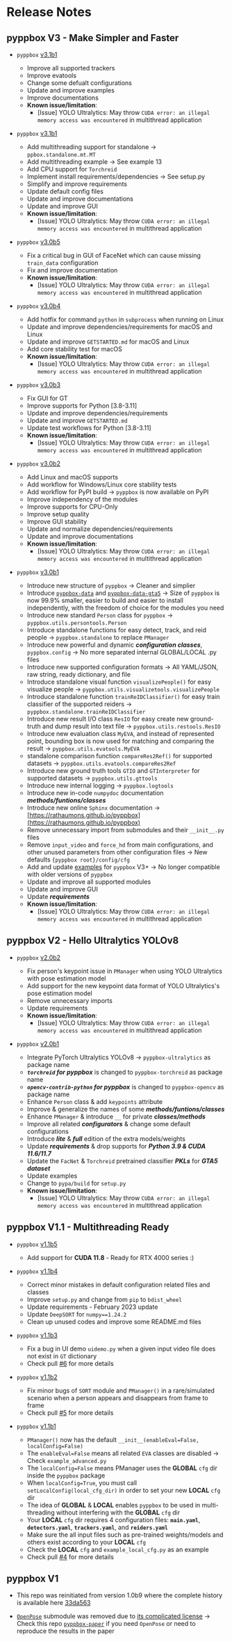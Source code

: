 # Release Notes 

## **pyppbox V3 - Make Simpler and Faster**

* `pyppbox` [v3.1b1](https://github.com/rathaumons/pyppbox/tree/v3.1b1)

  - Improve all supported trackers
  - Improve evatools
  - Change some defualt configurations
  - Update and improve examples
  - Improve documentations
  - **Known issue/limitation**: 
    - [Issue] YOLO Ultralytics: May throw `CUDA error: an illegal memory access was encountered` in multithread application

* `pyppbox` [v3.1b1](https://github.com/rathaumons/pyppbox/tree/v3.1b1)

  - Add multithreading support for standalone -> `ppbox.standalone.mt.MT`
  - Add multithreading example -> See example 13
  - Add CPU support for `Torchreid`
  - Implement install requirements/dependencies -> See setup.py
  - Simplify and improve requirements
  - Update default config files
  - Update and improve documentations
  - Update and improve GUI
  - **Known issue/limitation**: 
    - [Issue] YOLO Ultralytics: May throw `CUDA error: an illegal memory access was encountered` in multithread application

* `pyppbox` [v3.0b5](https://github.com/rathaumons/pyppbox/tree/v3.0b5)

  - Fix a critical bug in GUI of FaceNet which can cause missing `train_data` configuration
  - Fix and improve documentation
  - **Known issue/limitation**: 
    - [Issue] YOLO Ultralytics: May throw `CUDA error: an illegal memory access was encountered` in multithread application

* `pyppbox` [v3.0b4](https://github.com/rathaumons/pyppbox/tree/v3.0b4)

  - Add hotfix for command `python` in `subprocess` when running on Linux
  - Update and improve dependencies/requirements for macOS and Linux
  - Update and improve `GETSTARTED.md` for macOS and Linux
  - Add core stability test for macOS
  - **Known issue/limitation**: 
    - [Issue] YOLO Ultralytics: May throw `CUDA error: an illegal memory access was encountered` in multithread application

* `pyppbox` [v3.0b3](https://github.com/rathaumons/pyppbox/tree/v3.0b3)

  - Fix GUI for GT
  - Improve supports for Python [3.8-3.11]
  - Update and improve dependencies/requirements
  - Update and improve `GETSTARTED.md`
  - Update test workflows for Python [3.8-3.11]
  - **Known issue/limitation**: 
    - [Issue] YOLO Ultralytics: May throw `CUDA error: an illegal memory access was encountered` in multithread application

* `pyppbox` [v3.0b2](https://github.com/rathaumons/pyppbox/tree/v3.0b2)

  - Add Linux and macOS supports
  - Add workflow for Windows/Linux core stability tests
  - Add workflow for PyPI build -> `pyppbox` is now available on PyPI
  - Improve independency of the modules
  - Improve supports for CPU-Only
  - Improve setup quality
  - Improve GUI stability
  - Update and normalize dependencies/requirements
  - Update and improve documentations
  - **Known issue/limitation**: 
    - [Issue] YOLO Ultralytics: May throw `CUDA error: an illegal memory access was encountered` in multithread application

* `pyppbox` [v3.0b1](https://github.com/rathaumons/pyppbox/tree/v3.0b1)

  - Introduce new structure of `pyppbox` -> Cleaner and simplier
  - Introduce [`pyppbox-data`](https://github.com/rathaumons/pyppbox-data) and [`pyppbox-data-gta5`](https://github.com/rathaumons/PoseTReID_DATASET#-introducing-pyppbox-data-gta5) -> Size of `pyppbox` is now 99.9% smaller, easier to build and easier to install independently, with the freedom of choice for the modules you need
  - Introduce new standard `Person` class for `pyppbox` -> `pyppbox.utils.persontools.Person`
  - Introduce standalone functions for easy detect, track, and reid people -> `pyppbox.standalone` to replace `PManager`
  - Introduce new powerful and dynamic ***configuration classes***, `pyppbox.config` -> No more separated internal GLOBAL/LOCAL .py files
  - Introduce new supported configuration formats -> All YAML/JSON, raw string, ready dictionary, and file
  - Introduce standalone visual function `visualizePeople()` for easy visualize people -> `pyppbox.utils.visualizetools.visualizePeople`
  - Introduce standalone function `trainReIDClassifier()` for easy train classifier of the supported reiders -> `pyppbox.standalone.trainReIDClassifier`
  - Introduce new result I/O class `ResIO` for easy create new ground-truth and dump result into text file -> `pyppbox.utils.restools.ResIO`
  - Introduce new evaluation class `MyEVA`, and instead of represented point, bounding box is now used for matching and comparing the result -> `pyppbox.utils.evatools.MyEVA`
  - standalone comparison function `compareRes2Ref()` for supported datasets -> `pyppbox.utils.evatools.compareRes2Ref`
  - Introduce new ground truth tools `GTIO` and `GTInterpreter` for supported datasets -> `pyppbox.utils.gttools`
  - Introduce new internal logging -> `pyppbox.logtools`
  - Introduce new in-code `numpydoc` documentation ***methods/funtions/classes***
  - Introduce new online `Sphinx` documentation -> [https://rathaumons.github.io/pyppbox](https://rathaumons.github.io/pyppbox)
  - Remove unnecessary import from submodules and their `__init__.py` files
  - Remove `input_video` and `force_hd` from main configurations, and other unused parameters from other configuration files -> New defaults `{pyppbox root}/config/cfg`
  - Add and update [examples](https://github.com/rathaumons/pyppbox/tree/main/examples) for `pyppbox` V3+ -> No longer compatible with older versions of `pyppbox`
  - Update and improve all supported modules
  - Update and improve GUI
  - Update ***requirements***
  - **Known issue/limitation**: 
    - [Issue] YOLO Ultralytics: May throw `CUDA error: an illegal memory access was encountered` in multithread application


## **pyppbox V2 - Hello Ultralytics YOLOv8**

* `pyppbox` [v2.0b2](https://github.com/rathaumons/pyppbox/tree/v2.0b2)

  - Fix person's keypoint issue in `PManager` when using YOLO Ultralytics with pose estimation model
  - Add support for the new keypoint data format of YOLO Ultralytics's pose estimation model
  - Remove unnecessary imports
  - Update requirements
  - **Known issue/limitation**: 
    - [Issue] YOLO Ultralytics: May throw `CUDA error: an illegal memory access was encountered` in multithread application

* `pyppbox` [v2.0b1](https://github.com/rathaumons/pyppbox/tree/v2.0b1)

  - Integrate PyTorch Ultralytics YOLOv8 -> `pyppbox-ultralytics` as package name
  - ***`torchreid` for pyppbox*** is changed to `pyppbox-torchreid` as package name
  - ***`opencv-contrib-python` for pyppbox*** is changed to `pyppbox-opencv` as package name
  - Enhance `Person` class & add `keypoints` attribute
  - Improve & generalize the names of some ***methods/funtions/classes***
  - Enhance `PManager` & introduce `__` for private ***classes/methods***
  - Improve all related ***configurators*** & change some default configurations
  - Introduce ***lite*** & ***full*** edition of the extra models/weights
  - Update ***requirements*** & drop supports for ***Python 3.9 & CUDA 11.6/11.7***
  - Update the `FacNet` & `Torchreid` pretrained classifier ***PKLs*** for ***GTA5 dataset***
  - Update examples
  - Change to `pypa/build` for `setup.py`
  - **Known issue/limitation**: 
    - [Issue] YOLO Ultralytics: May throw `CUDA error: an illegal memory access was encountered` in multithread application


## **pyppbox V1.1 - Multithreading Ready**

* `pyppbox` [v1.1b5](https://github.com/rathaumons/pyppbox/tree/v1.1b5)

  - Add support for **CUDA 11.8** -  Ready for RTX 4000 series :)

* `pyppbox` [v1.1b4](https://github.com/rathaumons/pyppbox/tree/v1.1b4)

  - Correct minor mistakes in default configuration related files and classes
  - Improve `setup.py` and change from `pip` to `bdist_wheel`
  - Update requirements - February 2023 update
  - Update `DeepSORT` for `numpy==1.24.2`
  - Clean up unused codes and improve some README.md files

* `pyppbox` [v1.1b3](https://github.com/rathaumons/pyppbox/tree/v1.1b3)

  - Fix a bug in UI demo `uidemo.py` when a given input video file does not exist in `GT` dictionary
  - Check pull [#6](https://github.com/rathaumons/pyppbox/pull/6) for more details

* `pyppbox` [v1.1b2](https://github.com/rathaumons/pyppbox/tree/v1.1b2)

  - Fix minor bugs of `SORT` module and `PManager()` in a rare/simulated scenario when a person appears and disappears from frame to frame
  - Check pull [#5](https://github.com/rathaumons/pyppbox/pull/5) for more details

* `pyppbox` [v1.1b1](https://github.com/rathaumons/pyppbox/tree/v1.1b1)

  - `PManager()` now has the default `__init__(enableEval=False, localConfig=False)`
  - The `enableEval=False` means all related `EVA` classes are disabled -> Check `example_advanced.py`
  - The `localConfig=False` means PManager uses the **GLOBAL** `cfg` dir inside the `pyppbox` package
  - When `localConfig=True`, you must call `setLocalConfig(local_cfg_dir)` in order to set your new **LOCAL** `cfg` dir
  - The idea of **GLOBAL** & **LOCAL** enables `pyppbox` to be used in multi-threading without interfering with the **GLOBAL** `cfg` dir
  - Your **LOCAL** `cfg` dir requires 4 configuration files: **`main.yaml`**, **`detectors.yaml`**, **`trackers.yaml`**, and **`reiders.yaml`**
  - Make sure the all input files such as pre-trained weights/models and others exist according to your **LOCAL** `cfg`
  - Check the **LOCAL** `cfg` and `example_local_cfg.py` as an example
  - Check pull [#4](https://github.com/rathaumons/pyppbox/pull/4) for more details


## **pyppbox V1**

* This repo was reinitiated from version 1.0b9 where the complete history is available here [33da563](https://github.com/rathaumons/pyppbox/tree/33da56302d27204931337b44d9a6a5adc1eb5257)

* [`OpenPose`](https://github.com/CMU-Perceptual-Computing-Lab/openpose) submodule was removed due to [its complicated license](https://github.com/CMU-Perceptual-Computing-Lab/openpose/blob/master/LICENSE) -> Check this repo [`pyppbox-paper`](https://github.com/rathaumons/pyppbox-paper) if you need `OpenPose` or need to reproduce the results in the paper

